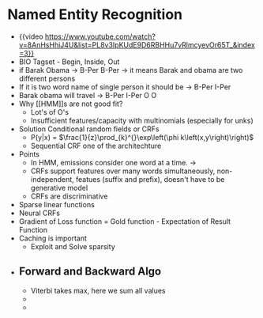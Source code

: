 # Named Entity Recognition
- {{video https://www.youtube.com/watch?v=8AnHsHhiJ4U&list=PL8v3IpKUdE9D6RBHHu7vRlmcyevOr65T_&index=3}}
- BIO Tagset - Begin, Inside, Out
- if Barak Obama -> B-Per B-Per -> it means Barak and obama are two different persons
- If it is two word name of single person it should be -> B-Per I-Per
- Barak obama will travel -> B-Per I-Per O O
- Why [[HMM]]s are not good fit?
	- Lot's of O's
	- Insufficient features/capacity with multinomials (especially for unks)
- Solution Conditional random fields or CRFs
	- P(y|x) = $\frac{1}{z}\prod_{k}^{}\exp\left(\phi k\left(x,y\right)\right)$
	- Sequential CRF one of the architechture
- Points
	- In HMM, emissions consider one word at a time. ->
	- CRFs support features over many words simultaneously, non-independent, featues (suffix and prefix), doesn't have to be generative model
	- CRFs are discriminative
- Sparse linear functions
- Neural CRFs
- Gradient of Loss function =  Gold function - Expectation of Result Function
- Caching is important
	- Exploit and Solve sparsity
- ## Forward and Backward Algo
	- Viterbi takes max, here we sum all values
	-
	-